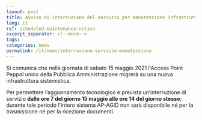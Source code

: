 ```yaml
---
layout: post
title: Avviso di interruzione del servizio per manutenzione infrastruttura tecnologica
lang: it
ref: scheduled-maintenance-notice
excerpt_separator: <!--more-->
tags:
categories: news
permalink: /it/news/interruzione-servizio-manutenzione
---
```


Si comunica che nella giornata di sabato 15 maggio 2021 l'Access Point Peppol
unico della Pubblica Amministrazione migrerà su una nuova infrastruttura
sistemistica.

Per permettere l’aggiornamento tecnologico è prevista un’interruzione di
servizio **dalle ore 7 del giorno 15 maggio alle ore 14 del giorno stesso**;
durante tale periodo l'intero sistema AP-AGID non sarà disponibile né per la
trasmissione né per la ricezione documenti.

